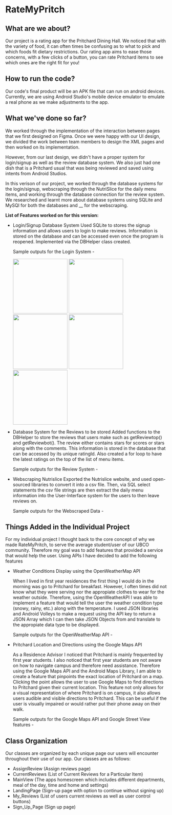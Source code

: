 # RateMyPritch

## What are we about?
Our project is a rating app for the Pritchard Dining Hall. We noticed that with the variety of food, it can often times be confusing as to what to pick and which foods fit dietary restrictions. Our rating app aims to ease those concerns, with a few clicks of a button, you can rate Pritchard items to see which ones are the right fit for you!

## How to run the code?
Our code's final product will be an APK file that can run on android devices. Currently, we are using Android Studio's mobile device emulator to emulate a real phone as we make adjustments to the app.

## What we've done so far?
We worked through the implementation of the interaction between pages that we first designed on Figma. Once we were happy with our UI design, we divided the work between team members to design the XML pages and then worked on its implementation. 

However, from our last design, we didn't have a proper system for login/signup as well as the review database system. We also just had one dish that is a Pritchard usual that was being reviewed and saved using intents from Android Studios.

In this verison of our project, we worked through the database systems for the login/signup, webscraping through the NutriSlice for the daily menu items, and working through the database connection for the review system. We researched and learnt more about database systems using SQLite and MySQl for both the databases and __ for the webscraping.

**List of Features worked on for this version:**
- Login/Signup Database System
  Used SQLite to stores the signup information and allows users to login to make reviews. Information is stored on the database and can be accessed even once the program is reopened. Implemented via the DBHelper class created.
  
  Sample outputs for the Login System -

  <img src = "https://user-images.githubusercontent.com/69047981/201797430-429c9232-1f3f-4b24-9e3f-27fe1960ca4b.jpeg" width = "170"/>
  <img src = "https://user-images.githubusercontent.com/69047981/201797446-6ee10842-7aa5-4837-8a4b-865d394cbd6f.jpeg" width = "170"/>
  <img src = "https://user-images.githubusercontent.com/69047981/201797468-d296c17f-776b-4e71-b47c-5e533e25916c.jpeg" width = "170"/>
  <img src = "https://user-images.githubusercontent.com/69047981/201797474-01de3bd2-c894-453b-9ad4-acce60fbbdf7.jpeg" width = "170"/>
  <img src = "https://user-images.githubusercontent.com/69047981/201797483-b34b5112-0ac8-4708-812b-d3adf0295a49.jpeg" width = "170"/>

  
- Database System for the Reviews to be stored
  Added functions to the DBHelper to store the reviews that users make such as getReviewtop() and getReviewbot(). The review either contains stars for scores or stars along with the comments. This information is stored in the database that can be accessed by its unique ratingId. Also created a for loop to have the latest ratings on the top of the list of menu items.
  
  Sample outputs for the Review System -
  
  
  
  
- Webscraping Nutrislice
  Exported the Nutrislice website, and used open-sourced libraries to convert it into a csv file. Then, via SQL select statements the csv file strings are then extract the daily menu information into the User-Interface system for the users to then leave reviews on. 
  
  Sample outputs for the Webscraped Data -
  
## Things Added in the Individual Project

For my individual project I thought back to the core concept of why we made RateMyPritch, to serve the average student/user of our UBCO community. Therefore my goal was to add features that provided a service that would help the user. Using APIs I have decided to add the following features 

- Weather Conditions Display using the OpenWeatherMap API
  
  When I lived in first year residences the first thing I would do in the morning was go to Pritchard for breakfast. However, I often times did not know what they were serving nor the appropiate clothes to wear for the weather outside. Therefore, using the OpenWeatherAPI I was able to implement a feature that would tell the user the weather condition type (snowy, rainy, etc.) along with the temperature. I used JSON libraries and Android Volleys to make a request using the API key to return a JSON Array which I can then take JSON Objects from and translate to the appropiate data type to be displayed.
  
  Sample outputs for the OpenWeatherMap API - 
 
- Pritchard Location and Directions using the Google Maps API

  As a Residence Advisor I noticed that Pritchard is mainly frequented by first year students. I also noticed that first year students are not aware on how to navigate campus and therefore need assistance. Therefore using the Google Maps API and the Android Maps Library, I am able to create a feature that pinpoints the exact location of Pritchard on a map. Clicking the point allows the user to use Google Maps to find directions to Pritchard given their current location. This feature not only allows for a visual representation of where Pritchard is on campus, it also allows users audible and visible directions to Pritchard. This can be useful if the user is visually impaired or would rather put their phone away on their walk.
  
  Sample outputs for the Google Maps API and Google Street View features - 

## Class Organization
Our classes are organized by each unique page our users will encounter throughout their use of our app. 
Our classes are as follows:
- AssignReview (Assign reviews page)
- CurrentReviews (List of Current Reviews for a Particular Item)
- MainView (The apps homescreen which includes different departments, meal of the day, time and home and settings)
- LandingPage (Sign-up page with option to continue without signing up)
- My_Reviews (List of users current reviews as well as user control buttons)
- Sign_Up_Page (Sign up page)
